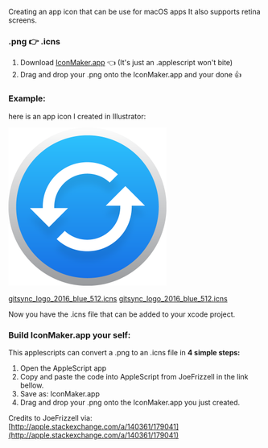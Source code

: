 Creating an app icon that can be use for macOS apps<!--more--> It also supports retina screens.

### .png 👉 .icns
1. Download [IconMaker.app](https://raw.githubusercontent.com/stylekit/img/master/iconmaker.app.zip) 👈 (It's just an .applescript won't bite)   
2. Drag and drop your .png onto the IconMaker.app and your done 👍

### Example:

here is an app icon I created in Illustrator:  

<img width="314" alt="img" src="https://raw.githubusercontent.com/stylekit/img/master/gitsync_logo_2016_blue.png">

[gitsync_logo_2016_blue_512.icns](https://raw.githubusercontent.com/stylekit/img/master/gitsync_logo_2016_blue_512.icns) 
[gitsync_logo_2016_blue_512.icns](https://raw.githubusercontent.com/stylekit/img/master/gitsync_logo_2016_blue_1024.icns.icns) 

Now you have the .icns file that can be added to your xcode project. 

### Build IconMaker.app your self:

This applescripts can convert a .png to an .icns file in **4 simple steps:** 

1. Open the AppleScript app  
2. Copy and paste the code into AppleScript from JoeFrizzell in the link bellow.   
3. Save as: IconMaker.app   
4. Drag and drop your .png onto the IconMaker.app you just created.  

Credits to JoeFrizzell via: [http://apple.stackexchange.com/a/140361/179041](http://apple.stackexchange.com/a/140361/179041) 